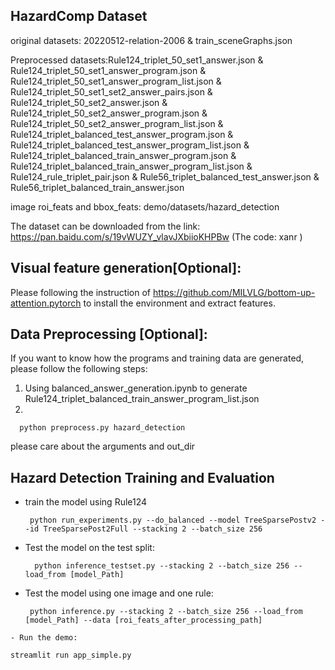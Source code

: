 ## HazardComp Dataset 
original datasets: 20220512-relation-2006 & train_sceneGraphs.json

Preprocessed datasets:Rule124_triplet_50_set1_answer.json & Rule124_triplet_50_set1_answer_program.json & Rule124_triplet_50_set1_answer_program_list.json & Rule124_triplet_50_set1_set2_answer_pairs.json & Rule124_triplet_50_set2_answer.json & Rule124_triplet_50_set2_answer_program.json & Rule124_triplet_50_set2_answer_program_list.json & Rule124_triplet_balanced_test_answer_program.json & Rule124_triplet_balanced_test_answer_program_list.json & Rule124_triplet_balanced_train_answer_program.json & Rule124_triplet_balanced_train_answer_program_list.json & Rule124_rule_triplet_pair.json & Rule56_triplet_balanced_test_answer.json & Rule56_triplet_balanced_train_answer.json

image roi_feats and bbox_feats: demo/datasets/hazard_detection 

The dataset can be downloaded from the link: https://pan.baidu.com/s/19vWUZY_vlavJXbiioKHPBw (The code: xanr )

## Visual feature generation[Optional]:
Please following the instruction of https://github.com/MILVLG/bottom-up-attention.pytorch to install the environment and extract features.

## Data Preprocessing [Optional]:
If you want to know how the programs and training data are generated, please follow the following steps:
1. Using balanced_answer_generation.ipynb to generate Rule124_triplet_balanced_train_answer_program_list.json
2.
  ```
    python preprocess.py hazard_detection
  ```
 please care about the arguments and out_dir


## Hazard Detection Training and Evaluation
- train the model using Rule124
  ```
   python run_experiments.py --do_balanced --model TreeSparsePostv2 --id TreeSparsePost2Full --stacking 2 --batch_size 256
  ```
- Test the model on the test split:
  ```
    python inference_testset.py --stacking 2 --batch_size 256 --load_from [model_Path]
  ```
 - Test the model using one image and one rule:
   ```
    python inference.py --stacking 2 --batch_size 256 --load_from [model_Path] --data [roi_feats_after_processing_path]
  ```
- Run the demo:
   ```
    streamlit run app_simple.py
  ```
